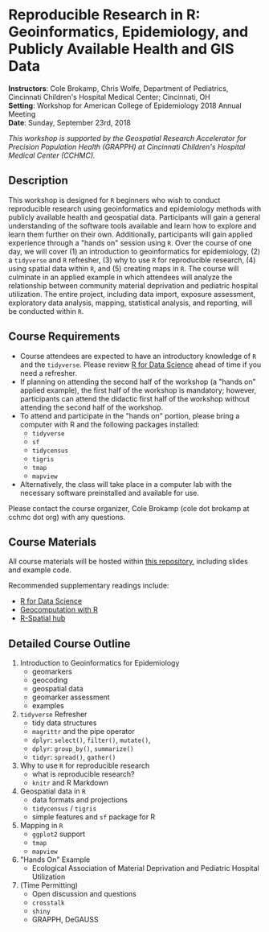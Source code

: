 # Reproducible Research in R: Geoinformatics, Epidemiology, and Publicly Available Health and GIS Data  

**Instructors**: Cole Brokamp, Chris Wolfe, Department of Pediatrics, Cincinnati Children's Hospital Medical Center; Cincinnati, OH  
**Setting**: Workshop for American College of Epidemiology 2018 Annual Meeting  
**Date**: Sunday, September 23rd, 2018

*This workshop is supported by the Geospatial Research Accelerator for Precision Population Health (GRAPPH) at Cincinnati Children's Hospital Medical Center (CCHMC).*

## Description

This workshop is designed for `R` beginners who wish to conduct reproducible research using geoinformatics and epidemiology methods with publicly available health and geospatial data. Participants will gain a general understanding of the software tools available and learn how to explore and learn them further on their own.  Additionally, participants will gain applied experience through a "hands on" session using `R`. Over the course of one day, we will cover (1) an introduction to geoinformatics for epidemiology, (2) a `tidyverse` and `R` refresher, (3) why to use `R` for reproducible research, (4) using spatial data within `R`, and (5) creating maps in `R`. The course will culminate in an applied example in which attendees will analyze the relationship between community material deprivation and pediatric hospital utilization. The entire project, including data import, exposure assessment, exploratory data analysis, mapping, statistical analysis, and reporting, will be conducted within `R`. 

## Course Requirements

- Course attendees are expected to have an introductory knowledge of `R` and the `tidyverse`. Please review [R for Data Science](http://r4ds.had.co.nz/) ahead of time if you need a refresher.
- If planning on attending the second half of the workshop (a "hands on" applied example), the first half of the workshop is mandatory; however, participants can attend the didactic first half of the workshop without attending the second half of the workshop.
- To attend and participate in the "hands on" portion, please bring a computer with R and the following packages installed:
	- `tidyverse`
	- `sf`
	- `tidycensus`
	- `tigris`
	- `tmap`
	- `mapview`
- Alternatively, the class will take place in a computer lab with the necessary software preinstalled and available for use.

Please contact the course organizer, Cole Brokamp (cole dot brokamp at cchmc dot org) with any questions.

## Course Materials

All course materials will be hosted within [this repository](https://github.com/cole-brokamp/geoinformatics_and_population_health_in_R), including slides and example code.

Recommended supplementary readings include:

- [R for Data Science](http://r4ds.had.co.nz/)
- [Geocomputation with R](https://geocompr.robinlovelace.net/)
- [R-Spatial hub](http://r-spatial.org/)

## Detailed Course Outline

1. Introduction to Geoinformatics for Epidemiology
	- geomarkers
	- geocoding
	- geospatial data
	- geomarker assessment
	- examples
2. `tidyverse` Refresher
	- tidy data structures
    - `magrittr` and the pipe operator
    - `dplyr`: `select()`, `filter()`, `mutate()`, 
    - `dplyr`: `group_by()`, `summarize()`
    - `tidyr`: `spread()`, `gather()`
3. Why to use `R` for reproducible research
    - what is reproducible research?
    - `knitr` and R Markdown
3. Geospatial data in `R`
	- data formats and projections
	- `tidycensus` / `tigris`
	- simple features and `sf` package for R
4. Mapping in `R`
	- `ggplot2` support
	- `tmap`
	- `mapview`
5. "Hands On" Example
	- Ecological Association of Material Deprivation and Pediatric Hospital Utilization
6. (Time Permitting)
	- Open discussion and questions
	- `crosstalk`
	- `shiny`
	- GRAPPH, DeGAUSS







